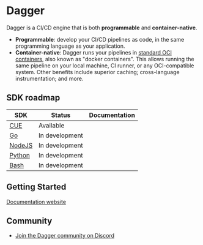 # Dagger

Dagger is a CI/CD engine that is both **programmable** and **container-native**.

* **Programmable**: develop your CI/CD pipelines as code, in the same programming language as your application.
* **Container-native**: Dagger runs your pipelines in [standard OCI containers](https://opencontainers.org), also known as "docker containers". This allows running the same pipeline on your local machine, CI runner, or any OCI-compatible system. Other benefits include superior caching; cross-language instrumentation; and more.

## SDK roadmap

| SDK | Status | Documentation |
| -- | -- | -- |
| [CUE](https://cuelang.org) | Available |
| [Go](https://golang.org) | In development |
| [NodeJS](https://nodejs.dev) | In development |
| [Python](https://python.org) | In development |
| [Bash](https://www.gnu.org/software/bash/) | In development |

## Getting Started

[Documentation website](https://devel.docs.dagger.io/)

## Community

* [Join the Dagger community on Discord](https://discord.gg/ufnyBtc8uY)

